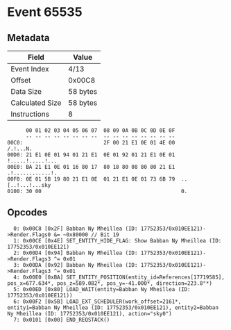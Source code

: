 # Event 65535

## Metadata

| Field           | Value    |
|-----------------|----------|
| Event Index     | 4/13     |
| Offset          | 0x00C8   |
| Data Size       | 58 bytes |
| Calculated Size | 58 bytes |
| Instructions    | 8        |

```
      00 01 02 03 04 05 06 07  08 09 0A 0B 0C 0D 0E 0F
      -- -- -- -- -- -- -- --  -- -- -- -- -- -- -- --
00C0:                          2F 00 21 E1 0E 01 4E 00          /.!...N.
00D0: 21 E1 0E 01 94 01 21 E1  0E 01 92 01 21 E1 0E 01  !.....!.....!...
00E0: BA 21 E1 0E 01 16 80 17  80 18 80 08 80 80 21 E1  .!............!.
00F0: 0E 01 5B 19 80 21 E1 0E  01 21 E1 0E 01 73 6B 79  ..[..!...!...sky
0100: 30 00                                             0.              
```

## Opcodes

```
  0: 0x00C8 [0x2F] Babban Ny Mheillea (ID: 17752353/0x010EE121)->Render.Flags0 &= ~0x80000 // Bit 19
  1: 0x00CE [0x4E] SET_ENTITY_HIDE_FLAG: Show Babban Ny Mheillea (ID: 17752353/0x010EE121)
  2: 0x00D4 [0x94] Babban Ny Mheillea (ID: 17752353/0x010EE121)->Render.Flags3 ^= 0x01
  3: 0x00DA [0x92] Babban Ny Mheillea (ID: 17752353/0x010EE121)->Render.Flags3 ^= 0x01
  4: 0x00E0 [0xBA] SET_ENTITY_POSITION(entity_id=References[17719585], pos_x=677.634*, pos_z=589.082*, pos_y=-41.000*, direction=223.8°*)
  5: 0x00ED [0x80] LOAD_WAIT(entity=Babban Ny Mheillea (ID: 17752353/0x010EE121))
  6: 0x00F2 [0x5B] LOAD_EXT_SCHEDULER(work_offset=2161*, entity1=Babban Ny Mheillea (ID: 17752353/0x010EE121), entity2=Babban Ny Mheillea (ID: 17752353/0x010EE121), action="sky0")
  7: 0x0101 [0x00] END_REQSTACK()
```
